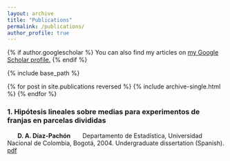 ```yaml
---
layout: archive
title: "Publications"
permalink: /publications/
author_profile: true
---
```


{% if author.googlescholar %}
  You can also find my articles on <u><a href="{{author.googlescholar}}">my Google Scholar profile</a>.</u>
{% endif %}

{% include base_path %}

{% for post in site.publications reversed %}
  {% include archive-single.html %}
{% endfor %}

### 1. Hipótesis lineales sobre medias para experimentos de franjas en parcelas divididas
&nbsp;&nbsp;&nbsp;&nbsp;&nbsp; **D. A. Díaz-Pachón**
&nbsp;&nbsp;&nbsp;&nbsp;&nbsp; Departamento de Estadística, Universidad Nacional de Colombia, Bogotá, 2004. Undergraduate dissertation (Spanish). [pdf](https://danielandresgp.github.io/files/TesisPregrado.pdf)
